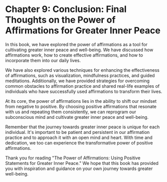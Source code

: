 Chapter 9: Conclusion: Final Thoughts on the Power of Affirmations for Greater Inner Peace
==========================================================================================

In this book, we have explored the power of affirmations as a tool for cultivating greater inner peace and well-being. We have discussed how affirmations work, how to create effective affirmations, and how to incorporate them into our daily lives.

We have also explored various techniques for enhancing the effectiveness of affirmations, such as visualization, mindfulness practices, and guided meditations. Additionally, we have provided strategies for overcoming common obstacles to affirmation practice and shared real-life examples of individuals who have successfully used affirmations to transform their lives.

At its core, the power of affirmations lies in the ability to shift our mindset from negative to positive. By choosing positive affirmations that resonate with us and repeating them consistently, we can reprogram our subconscious mind and cultivate greater inner peace and well-being.

Remember that the journey towards greater inner peace is unique for each individual. It's important to be patient and persistent in our affirmation practice and to approach it with an open mind and heart. With time and dedication, we too can experience the transformative power of positive affirmations.

Thank you for reading "The Power of Affirmations: Using Positive Statements for Greater Inner Peace." We hope that this book has provided you with inspiration and guidance on your own journey towards greater well-being.

